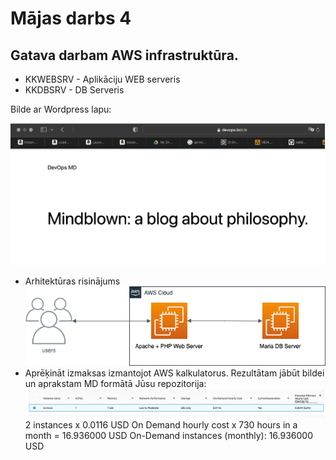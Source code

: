 # Mājas darbs 4
## Gatava darbam AWS infrastruktūra.


- KKWEBSRV - Aplikāciju WEB serveris
- KKDBSRV - DB Serveris

Bilde ar Wordpress lapu:

![wordpress](https://github.com/kostixxa/md4/blob/main/wordpress.png?raw=true")
- Arhitektūras risinājums
![Arhitektūras risinājums](https://github.com/kostixxa/md4/blob/main/MD4.png?raw=true")
- Aprēķināt izmaksas izmantojot AWS kalkulatorus. Rezultātam jābūt bildei un aprakstam MD
formātā Jūsu repozitorija:
![Izmaksas](https://github.com/kostixxa/md4/blob/main/costs.png?raw=true")
2 instances x 0.0116 USD On Demand hourly cost x 730 hours in a month = 16.936000 USD
On-Demand instances (monthly): 16.936000 USD
